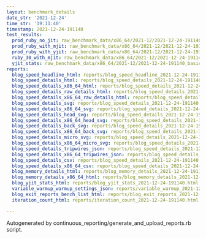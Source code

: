 ```yaml
---
layout: benchmark_details
date_str: '2021-12-24'
time_str: '19:11:40'
timestamp: 2021-12-24-191140
test_results:
  prod_ruby_no_jit: raw_benchmark_data/x86_64/2021-12/2021-12-24-191140_basic_benchmark_prod_ruby_no_jit.json
  prod_ruby_with_mjit: raw_benchmark_data/x86_64/2021-12/2021-12-24-191140_basic_benchmark_prod_ruby_with_mjit.json
  prod_ruby_with_yjit: raw_benchmark_data/x86_64/2021-12/2021-12-24-191140_basic_benchmark_prod_ruby_with_yjit.json
  ruby_30_with_mjit: raw_benchmark_data/x86_64/2021-12/2021-12-24-191140_basic_benchmark_ruby_30_with_mjit.json
  yjit_stats: raw_benchmark_data/x86_64/2021-12/2021-12-24-191140_basic_benchmark_yjit_stats.json
reports:
  blog_speed_headline_html: reports/blog_speed_headline_2021-12-24-191140.html
  blog_speed_details_html: reports/blog_speed_details_2021-12-24-191140.html
  blog_speed_details_x86_64_html: reports/blog_speed_details_2021-12-24-191140.x86_64.html
  blog_speed_details_raw_details_html: reports/blog_speed_details_2021-12-24-191140.raw_details.html
  blog_speed_details_x86_64_raw_details_html: reports/blog_speed_details_2021-12-24-191140.x86_64.raw_details.html
  blog_speed_details_svg: reports/blog_speed_details_2021-12-24-191140.svg
  blog_speed_details_x86_64_svg: reports/blog_speed_details_2021-12-24-191140.x86_64.svg
  blog_speed_details_head_svg: reports/blog_speed_details_2021-12-24-191140.head.svg
  blog_speed_details_x86_64_head_svg: reports/blog_speed_details_2021-12-24-191140.x86_64.head.svg
  blog_speed_details_back_svg: reports/blog_speed_details_2021-12-24-191140.back.svg
  blog_speed_details_x86_64_back_svg: reports/blog_speed_details_2021-12-24-191140.x86_64.back.svg
  blog_speed_details_micro_svg: reports/blog_speed_details_2021-12-24-191140.micro.svg
  blog_speed_details_x86_64_micro_svg: reports/blog_speed_details_2021-12-24-191140.x86_64.micro.svg
  blog_speed_details_tripwires_json: reports/blog_speed_details_2021-12-24-191140.tripwires.json
  blog_speed_details_x86_64_tripwires_json: reports/blog_speed_details_2021-12-24-191140.x86_64.tripwires.json
  blog_speed_details_csv: reports/blog_speed_details_2021-12-24-191140.csv
  blog_speed_details_x86_64_csv: reports/blog_speed_details_2021-12-24-191140.x86_64.csv
  blog_memory_details_html: reports/blog_memory_details_2021-12-24-191140.html
  blog_memory_details_x86_64_html: reports/blog_memory_details_2021-12-24-191140.x86_64.html
  blog_yjit_stats_html: reports/blog_yjit_stats_2021-12-24-191140.html
  variable_warmup_warmup_settings_json: reports/variable_warmup_2021-12-24-191140.warmup_settings.json
  blog_exit_reports_bench_list_html: reports/blog_exit_reports_2021-12-24-191140.bench_list.html
  iteration_count_html: reports/iteration_count_2021-12-24-191140.html

---
```

Autogenerated by continuous_reporting/generate_and_upload_reports.rb script.
